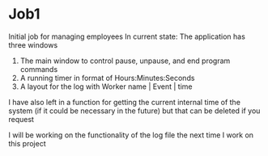 # Job1
Initial job for managing employees
In current state:
The application has three windows
  1. The main window to control pause, unpause, and end program commands
  2. A running timer in format of Hours:Minutes:Seconds
  3. A layout for the log with 
      Worker name  |    Event  |  time
      
      
I have also left in a function for getting the current internal time of the system (if it could be necessary in the future) but that can be deleted if you request

I will be working on the functionality of the log file the next time I work on this project
